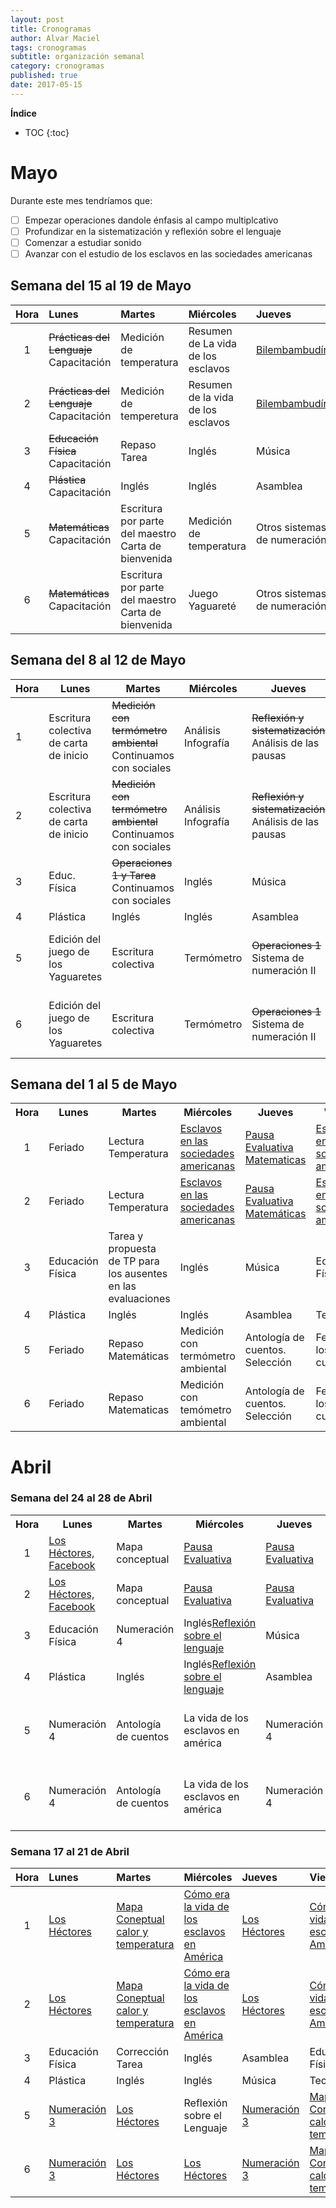 ```yaml
---
layout: post
title: Cronogramas
author: Alvar Maciel
tags: cronogramas
subtitle: organización semanal
category: cronogramas
published: true
date: 2017-05-15
---
```


**Índice**

* TOC
{:toc}

<!-- Modelo de horaio
## Semana del 24 al 28 de Abril
<table>
  <tr>
    <th align="center">Hora</th>
    <th align="center">Lunes</th>
    <th align="center">Martes</th>
    <th align="center">Miércoles</th>
    <th align="center">Jueves</th>
    <th align="center">Viernes</th>
  </tr>
  <tr>
    <td align="center">1</td>
    <td ></td>
    <td></td>
    <td></td>
    <td></td>
    <td></td>
  </tr>
  <tr>
    <td align="center">2</td>
    <td ></td>
    <td></td>
    <td></td>
    <td></td>
    <td></td>
  </tr>
  <tr>
    <td align="center">3</td>
    <td >Educación Física</td>
    <td></td>
    <td>Inglés</td>
    <td>Música</td>
    <td>Educación Física</td>
  </tr>
  <tr>
    <td align="center">4</td>
    <td >Plástica</td>
    <td>Inglés</td>
    <td>Inglés</td>
    <td>Asamblea</td>
    <td>Tecnología</td>
  </tr>
  <tr>
    <td align="center">5</td>
    <td ></td>
    <td></td>
    <td></td>
    <td></td>
    <td></td>
  </tr>
  <tr>
    <td align="center">6</td>
    <td ></td>
    <td></td>
    <td></td>
    <td></td>
    <td></td>
  </tr>
</table>
//-->
<!--## Horario

|Hora|Lunes                 |Martes                |Miércoles             |Jueves                |Viernes|
|:--:|:---------------------|:---------------------|:---------------------|:---------------------|:------|
|1   |Prácticas del Lenguaje|C. Naturales          |C. Sociales           |Prácticas del Lenguaje|C. Sociales|
|2   |Prácticas del Lenguaje|C. Naturales          |C. Sociales           |Prácticas del Lenguaje|C. Sociales|
|3   |Educación Física      |Matemáticas           |Inglés                |Música                |Educación Física|
|4   |Plástica              |Inglés                |Inglés                |Asamblea              |Tecnología|
|5   |Matemáticas           |Prácticas del Lenguaje|C. Naturales          |Matemáticas           |Matemáticas|
|6   |Matemáticas           |Prácticas del Lenguaje|C. Naturales          |Matemáticas           |Matemáticas|
//-->
# Mayo
Durante este mes tendríamos que:
- [ ] Empezar operaciones dandole énfasis al campo multiplcativo
- [ ] Profundizar en la sistematización y reflexión sobre el lenguaje
- [ ] Comenzar a estudiar sonido
- [ ] Avanzar con el estudio de los esclavos en las sociedades americanas

## Semana del 15 al 19 de Mayo

|Hora|Lunes                 |Martes                |Miércoles             |Jueves                |Viernes|
|:--:|:---------------------|:---------------------|:---------------------|:---------------------|:------|
|1   |~~Prácticas del Lenguaje~~ Capacitación|Medición de temperatura                            |Resumen de La vida de los esclavos|[Bilembambudín]({{site.url}}{{site.baseurl}}/proyectos/2017/05/18/novela-por-capitulos.html)         |~~C. Sociales~~ Campamento|
|2   |~~Prácticas del Lenguaje~~ Capacitación|Medición de temperetura                            |Resumen de la vida de los esclavos|[Bilembambudín]({{site.url}}{{site.baseurl}}/proyectos/2017/05/18/novela-por-capitulos.html)         |~~C. Sociales~~ Campamento|
|3   |~~Educación Física~~ Capacitación      |Repaso Tarea                                       |Inglés                            |Música                |~~Educación Física~~ Campamento|
|4   |~~Plástica~~ Capacitación              |Inglés                                             |Inglés                            |Asamblea              |~~Tecnología~~ Campamento|
|5   |~~Matemáticas~~ Capacitación           |Escritura por parte del maestro Carta de bienvenida|Medición de temperatura           |Otros sistemas de numeración           |~~Matemáticas~~ Campamento|
|6   |~~Matemáticas~~ Capacitación           |Escritura por parte del maestro Carta de bienvenida|Juego Yaguareté                   |Otros sistemas de numeración           |~~Matemáticas~~ Campamento|

## Semana del 8 al 12 de Mayo
<table>

<thead>
<tr>
<th scope="col" class="org-right">Hora</th>
<th scope="col" class="org-left">Lunes</th>
<th scope="col" class="org-left">Martes</th>
<th scope="col" class="org-left">Miércoles</th>
<th scope="col" class="org-left">Jueves</th>
<th scope="col" class="org-left">Viernes</th>
</tr>
</thead>

<tbody>
<tr>
<td class="org-right">1</td>
<td class="org-left">Escritura colectiva de carta de inicio</td>
<td class="org-left"><del>Medición con termómetro ambiental</del> Continuamos con sociales</td>
<td class="org-left">Análisis Infografía</td>
<td class="org-left"><del>Reflexión y sistematización</del> Análisis de las pausas</td>
<td class="org-left">Análisis Infografía</td>
</tr>


<tr>
<td class="org-right">2</td>
<td class="org-left">Escritura colectiva de carta de inicio</td>
<td class="org-left"><del>Medición con termómetro ambiental</del> Continuamos con sociales</td>
<td class="org-left">Análisis Infografía</td>
<td class="org-left"><del>Reflexión y sistematización</del> Análisis de las pausas</td>
<td class="org-left">Análisis Infografía</td>
</tr>


<tr>
<td class="org-right">3</td>
<td class="org-left">Educ. Física</td>
<td class="org-left"><del>Operaciones 1 y Tarea</del> Continuamos con sociales</td>
<td class="org-left">Inglés</td>
<td class="org-left">Música</td>
<td class="org-left">Educación Física</td>
</tr>


<tr>
<td class="org-right">4</td>
<td class="org-left">Plástica</td>
<td class="org-left">Inglés</td>
<td class="org-left">Inglés</td>
<td class="org-left">Asamblea</td>
<td class="org-left">Tecnología</td>
</tr>


<tr>
<td class="org-right">5</td>
<td class="org-left">Edición del juego de los Yaguaretes</td>
<td class="org-left">Escritura colectiva</td>
<td class="org-left">Termómetro</td>
<td class="org-left"><del>Operaciones 1</del> Sistema de numeración II</td>
<td class="org-left"><del>Operaciones 1</del> Sistema de numeración II</td>
</tr>


<tr>
<td class="org-right">6</td>
<td class="org-left">Edición del juego de los Yaguaretes</td>
<td class="org-left">Escritura colectiva</td>
<td class="org-left">Termómetro</td>
<td class="org-left"><del>Operaciones 1</del> Sistema de numeración II</td>
<td class="org-left"><del>Operaciones 1</del> Sistema de numeración II</td>
</tr>
</tbody>
</table>

## Semana del 1 al 5 de Mayo

<table>

<tr>
<th align="center">Hora</th>
<th align="center">Lunes</th>
<th align="center">Martes</th>
<th align="center">Miércoles</th>
<th align="center">Jueves</th>
<th align="center">Viernes</th>
</tr>

<tr>
<td align="center">1</td>
<td >Feriado</td>
<td>Lectura Temperatura</td>
<td><a href="{{site.url}}{{site.baseurl}}/proyectos/2017/04/19/la-vida-de-los-esclavos-en-las-revoluciones.html#momento-1-cómo-era-la-vida-de-los-esclavos-en-las-sociedades-americanas">Esclavos en las sociedades americanas</a></td>
<td><a href="{{site.url}}{{site.baseurl}}/planianual/2017/04/27/Pausas-Evaluativas.html#1-26-de-abril">Pausa Evaluativa Matematicas</a></td>
<td><a href="{{site.url}}{{site.baseurl}}/proyectos/2017/04/19/la-vida-de-los-esclavos-en-las-revoluciones.html#momento-1-cómo-era-la-vida-de-los-esclavos-en-las-sociedades-americanas">Esclavos en las sociedades americanas</a></td>
</tr>

<tr>
<td align="center">2</td>
<td >Feriado</td>
<td>Lectura Temperatura</td>
<td><a href="{{site.url}}{{site.baseurl}}/proyectos/2017/04/19/la-vida-de-los-esclavos-en-las-revoluciones.html#momento-1-cómo-era-la-vida-de-los-esclavos-en-las-sociedades-americanas">Esclavos en las sociedades americanas</a></td>
<td><a href="{{site.url}}{{site.baseurl}}/planianual/2017/04/27/Pausas-Evaluativas.html#1-26-de-abril">Pausa Evaluativa Matemáticas</a></td>    
<td><a href="{{site.url}}{{site.baseurl}}/proyectos/2017/04/19/la-vida-de-los-esclavos-en-las-revoluciones.html#momento-1-cómo-era-la-vida-de-los-esclavos-en-las-sociedades-americanas">Esclavos en las sociedades americanas</a></td>
</tr>

<tr>
<td align="center">3</td>
<td >Educación Física</td>
<td>Tarea y propuesta de TP para los ausentes en las evaluaciones</td>
<td>Inglés</td>
<td>Música</td>
<td>Educación Física</td>
</tr>

<tr>
<td align="center">4</td>
<td >Plástica</td>
<td>Inglés</td>
<td>Inglés</td>
<td>Asamblea</td>
<td>Tecnología</td>
</tr>

<tr>
<td align="center">5</td>
<td >Feriado</td>
<td>Repaso Matemáticas</td>
<td>Medición con termómetro ambiental</td>
<td>Antología de cuentos. Selección</td>
<td>Festejamos los cumples</td>
</tr>

<tr>
<td align="center">6</td>
<td >Feriado</td>
<td>Repaso Matematicas</td>
<td>Medición con temómetro ambiental</td>
<td>Antología de cuentos. Selección</td>
<td>Festejamos los cumples</td>
</tr>
</table>



# Abril


### Semana del 24 al 28 de Abril


<table>
<tr>
<th align="center">Hora</th>
<th align="center">Lunes</th>
<th align="center">Martes</th>
<th align="center">Miércoles</th>
<th align="center">Jueves</th>
<th align="center">Viernes</th>
</tr>
<tr>
<td align="center">1</td>
<td ><a href="{{site.url}}{{site.baseurl}}/proyectos/2017/04/13/antologia-de-cuentos.html#los-héctores-ricardo-mariño">Los Héctores, Facebook</a></td>
<td>Mapa conceptual</td>
<td><a href="{{site.url}}{{site.baseurl}}/planianual/2017/04/27/Pausas-Evaluativas.html#1-26-de-abril">Pausa Evaluativa</a></td>
<td><a href="{{site.url}}{{site.baseurl}}/planianual/2017/04/27/Pausas-Evaluativas.html#1-26-de-abril">Pausa Evaluativa</a></td>
<td>Pausa evaluativa</td>
</tr>
<tr>
<td align="center">2</td>
<td ><a href="{{site.url}}{{site.baseurl}}/proyectos/2017/04/13/antologia-de-cuentos.html#los-héctores-ricardo-mariño">Los Héctores, Facebook</a></td>
<td>Mapa conceptual</td>
<td><a href="{{site.url}}{{site.baseurl}}/planianual/2017/04/27/Pausas-Evaluativas.html#1-26-de-abril">Pausa Evaluativa</a></td>
<td><a href="{{site.url}}{{site.baseurl}}/planianual/2017/04/27/Pausas-Evaluativas.html#1-26-de-abril">Pausa Evaluativa</a></td>    
<td>Pausa Evaluativa</td>
</tr>
<tr>
<td align="center">3</td>
<td >Educación Física</td>
<td>Numeración 4</td>
<td><stroke>Inglés</stroke><a href="{{site.url}}{{site.baseurl}}/2017/04/25/reflexion-sobre-el-lenguaje.html#signos-de-puntuaciÓn">Reflexión sobre el lenguaje</a></td>
<td>Música</td>
<td>Educación Física</td>
</tr>
<tr>
<td align="center">4</td>
<td >Plástica</td>
<td>Inglés</td>
<td><stroke>Inglés</stroke><a href="{{site.url}}{{site.baseurl}}/2017/04/25/reflexion-sobre-el-lenguaje.html#signos-de-puntuaciÓn">Reflexión sobre el lenguaje</a></td>
<td>Asamblea</td>
<td>Tecnología</td>
</tr>
<tr>
<td align="center">5</td>
<td >Numeración 4</td>
<td>Antología de cuentos</td>
<td>La vida de los esclavos en américa</td>
<td>Numeración 4</td>
<td>La vida de los esclavos en américa</td>
</tr>
<tr>
<td align="center">6</td>
<td >Numeración 4</td>
<td>Antología de cuentos</td>
<td>La vida de los esclavos en américa</td>
<td>Numeración 4</td>
<td>La vida de los esclavos en américa</td>
</tr>
</table>

### Semana 17 al 21 de Abril



|Hora|Lunes|Martes|Miércoles|Jueves|Viernes|
|:--:|:-----|:-----|:--------|:-----|:------|
|1|[Los Héctores]({{site.url}}{{site.baseurl}}/proyectos/2017/04/13/antologia-de-cuentos.html#los-héctores-ricardo-mariño)|[Mapa Coneptual calor y temperatura]({{site.url}}{{site.baseurl}}/proyectos/2017/04/17/los-materiales-y-el-calor.html#análisis-del-experimento-a-la-luz-del-texto)|[Cómo era la vida de los esclavos en América]({{site.url}}{{site.baseurl}}/proyectos/2017/04/19/la-vida-de-los-esclavos-en-las-revoluciones.html#momento-1-cómo-era-la-vida-de-los-esclavos-en-las-sociedades-americanas)|[Los Héctores]({{site.url}}{{site.baseurl}}/proyectos/2017/04/13/antologia-de-cuentos.html#los-héctores-ricardo-mariño)|[Cómo era la vida de los esclavos en América]({{site.url}}{{site.baseurl}}/proyectos/2017/04/19/la-vida-de-los-esclavos-en-las-revoluciones.html#momento-1-cómo-era-la-vida-de-los-esclavos-en-las-sociedades-americanas)|
|2|[Los Héctores]({{site.url}}{{site.baseurl}}/proyectos/2017/04/13/antologia-de-cuentos.html#los-héctores-ricardo-mariño)|[Mapa Coneptual calor y temperatura]({{site.url}}{{site.baseurl}}/proyectos/2017/04/17/los-materiales-y-el-calor.html#análisis-del-experimento-a-la-luz-del-texto)|[Cómo era la vida de los esclavos en América]({{site.url}}{{site.baseurl}}/proyectos/2017/04/19/la-vida-de-los-esclavos-en-las-revoluciones.html#momento-1-cómo-era-la-vida-de-los-esclavos-en-las-sociedades-americanas)|[Los Héctores]({{site.url}}{{site.baseurl}}/proyectos/2017/04/13/antologia-de-cuentos.html#los-héctores-ricardo-mariño)|[Cómo era la vida de los esclavos en América]({{site.url}}{{site.baseurl}}/proyectos/2017/04/19/la-vida-de-los-esclavos-en-las-revoluciones.html#momento-1-cómo-era-la-vida-de-los-esclavos-en-las-sociedades-americanas)|
|3|Educación Física|Corrección Tarea|Inglés|Asamblea|Educación Física|
|4|Plástica|Inglés|Inglés|Música|Tecnología|
|5|[Numeración 3](https://alvarmaciel.github.io/pruebapp/proyectos/2017/04/16/secuencia-numeracion.html#numeraci%C3%B3n-3)|[Los Héctores]({{site.url}}{{site.baseurl}}/proyectos/2017/04/13/antologia-de-cuentos.html#los-héctores-ricardo-mariño)|Reflexión sobre el Lenguaje|[Numeración 3](https://alvarmaciel.github.io/pruebapp/proyectos/2017/04/16/secuencia-numeracion.html#numeraci%C3%B3n-3)|[Mapa Coneptual calor y temperatura]({{site.url}}{{site.baseurl}}/proyectos/2017/04/17/los-materiales-y-el-calor.html#análisis-del-experimento-a-la-luz-del-texto)|
|6|[Numeración 3](https://alvarmaciel.github.io/pruebapp/proyectos/2017/04/16/secuencia-numeracion.html#numeraci%C3%B3n-3)|[Los Héctores]({{site.url}}{{site.baseurl}}/proyectos/2017/04/13/antologia-de-cuentos.html#los-héctores-ricardo-mariño)|[Los Héctores]({{site.url}}{{site.baseurl}}/proyectos/2017/04/13/antologia-de-cuentos.html#los-héctores-ricardo-mariño)|[Numeración 3](https://alvarmaciel.github.io/pruebapp/proyectos/2017/04/16/secuencia-numeracion.html#numeraci%C3%B3n-3)|[Mapa Coneptual calor y temperatura]({{site.url}}{{site.baseurl}}/proyectos/2017/04/17/los-materiales-y-el-calor.html#análisis-del-experimento-a-la-luz-del-texto)|
